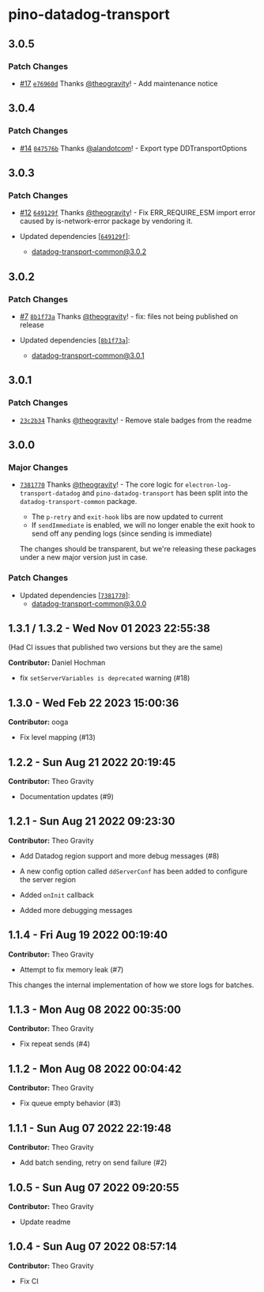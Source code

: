 # pino-datadog-transport

## 3.0.5

### Patch Changes

- [#17](https://github.com/theogravity/datadog-transports/pull/17) [`e76960d`](https://github.com/theogravity/datadog-transports/commit/e76960db599ca03998655ebc692fecf8c8ebec5a) Thanks [@theogravity](https://github.com/theogravity)! - Add maintenance notice

## 3.0.4

### Patch Changes

- [#14](https://github.com/theogravity/datadog-transports/pull/14) [`047576b`](https://github.com/theogravity/datadog-transports/commit/047576b15304ce22a72ab5b24b1abe46d4ffca49) Thanks [@alandotcom](https://github.com/alandotcom)! - Export type DDTransportOptions

## 3.0.3

### Patch Changes

- [#12](https://github.com/theogravity/datadog-transports/pull/12) [`649129f`](https://github.com/theogravity/datadog-transports/commit/649129fae9e2777bae64b4f49a89d862f0b75f8a) Thanks [@theogravity](https://github.com/theogravity)! - Fix ERR_REQUIRE_ESM import error caused by is-network-error package by vendoring it.

- Updated dependencies [[`649129f`](https://github.com/theogravity/datadog-transports/commit/649129fae9e2777bae64b4f49a89d862f0b75f8a)]:
  - datadog-transport-common@3.0.2

## 3.0.2

### Patch Changes

- [#7](https://github.com/theogravity/datadog-transports/pull/7) [`8b1f73a`](https://github.com/theogravity/datadog-transports/commit/8b1f73ab5faec95459ab22a1dcb350997caf7c6c) Thanks [@theogravity](https://github.com/theogravity)! - fix: files not being published on release

- Updated dependencies [[`8b1f73a`](https://github.com/theogravity/datadog-transports/commit/8b1f73ab5faec95459ab22a1dcb350997caf7c6c)]:
  - datadog-transport-common@3.0.1

## 3.0.1

### Patch Changes

- [`23c2b34`](https://github.com/theogravity/datadog-transports/commit/23c2b347b6e76f3696cb8a41efa2554c8a4d4aca) Thanks [@theogravity](https://github.com/theogravity)! - Remove stale badges from the readme

## 3.0.0

### Major Changes

- [`7381770`](https://github.com/theogravity/datadog-transports/commit/738177094e4e776c6ba554f738b6cd5f96e17c04) Thanks [@theogravity](https://github.com/theogravity)! - The core logic for `electron-log-transport-datadog` and `pino-datadog-transport`
  has been split into the `datadog-transport-common` package.

  - The `p-retry` and `exit-hook` libs are now updated to current
  - If `sendImmediate` is enabled, we will no longer enable the exit hook to send
    off any pending logs (since sending is immediate)

  The changes should be transparent, but we're releasing these
  packages under a new major version just in case.

### Patch Changes

- Updated dependencies [[`7381770`](https://github.com/theogravity/datadog-transports/commit/738177094e4e776c6ba554f738b6cd5f96e17c04)]:
  - datadog-transport-common@3.0.0

## 1.3.1 / 1.3.2 - Wed Nov 01 2023 22:55:38

(Had CI issues that published two versions but they are the same)

**Contributor:** Daniel Hochman

- fix `setServerVariables is deprecated` warning (#18)

## 1.3.0 - Wed Feb 22 2023 15:00:36

**Contributor:** ooga

- Fix level mapping (#13)

## 1.2.2 - Sun Aug 21 2022 20:19:45

**Contributor:** Theo Gravity

- Documentation updates (#9)

## 1.2.1 - Sun Aug 21 2022 09:23:30

**Contributor:** Theo Gravity

- Add Datadog region support and more debug messages (#8)

- A new config option called `ddServerConf` has been added to configure the server region
- Added `onInit` callback
- Added more debugging messages

## 1.1.4 - Fri Aug 19 2022 00:19:40

**Contributor:** Theo Gravity

- Attempt to fix memory leak (#7)

This changes the internal implementation of how we store logs for batches.

## 1.1.3 - Mon Aug 08 2022 00:35:00

**Contributor:** Theo Gravity

- Fix repeat sends (#4)

## 1.1.2 - Mon Aug 08 2022 00:04:42

**Contributor:** Theo Gravity

- Fix queue empty behavior (#3)

## 1.1.1 - Sun Aug 07 2022 22:19:48

**Contributor:** Theo Gravity

- Add batch sending, retry on send failure (#2)

## 1.0.5 - Sun Aug 07 2022 09:20:55

**Contributor:** Theo Gravity

- Update readme

## 1.0.4 - Sun Aug 07 2022 08:57:14

**Contributor:** Theo Gravity

- Fix CI
